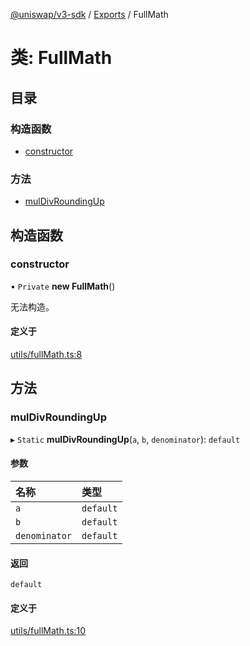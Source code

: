 [@uniswap/v3-sdk](../README.md) / [Exports](../modules.md) / FullMath

# 类: FullMath

## 目录

### 构造函数

- [constructor](FullMath.md#constructor)

### 方法

- [mulDivRoundingUp](FullMath.md#muldivroundingup)

## 构造函数

### constructor

• `Private` **new FullMath**()

无法构造。

#### 定义于

[utils/fullMath.ts:8](https://github.com/Uniswap/v3-sdk/blob/08a7c05/src/utils/fullMath.ts#L8)

## 方法

### mulDivRoundingUp

▸ `Static` **mulDivRoundingUp**(`a`, `b`, `denominator`): `default`

#### 参数

| 名称 | 类型 |
| :------ | :------ |
| `a` | `default` |
| `b` | `default` |
| `denominator` | `default` |

#### 返回

`default`

#### 定义于

[utils/fullMath.ts:10](https://github.com/Uniswap/v3-sdk/blob/08a7c05/src/utils/fullMath.ts#L10)